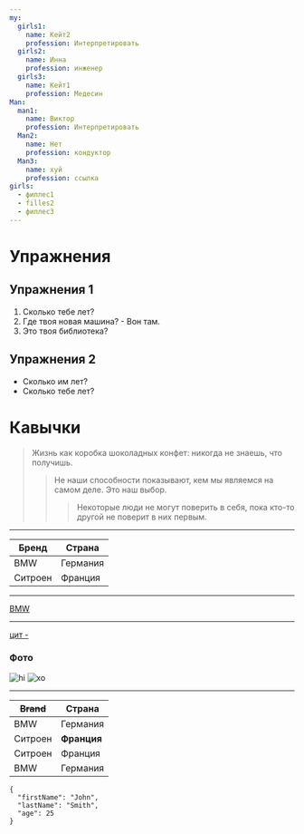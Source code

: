 ```yaml
---
my:
  girls1:
    name: Кейт2
    profession: Интерпретировать
  girls2:
    name: Инна
    profession: инженер
  girls3:
    name: Кейт1
    profession: Медесин
Man:
  man1:
    name: Виктор
    profession: Интерпретировать
  Man2:
    name: Нет
    profession: кондуктор
  Man3:
    name: хуй
    profession: ссылка
girls:
  - филлес1
  - filles2
  - филлес3
---
```


# Упражнения

## Упражнения 1

1. Сколько тебе лет?
2. Где твоя новая машина? - Вон там.
3. Это твоя библиотека?

## Упражнения 2

- Сколько им лет?
- Сколько тебе лет?

# Кавычки

> Жизнь как коробка шоколадных конфет: никогда не знаешь, что получишь.
>
> > Не наши способности показывают, кем мы являемся на самом деле. Это наш выбор.
> >
> > > Некоторые люди не могут поверить в себя, пока кто-то другой не поверит в них первым.

---

Бренд | Страна
--- | ---
BMW | Германия
Ситроен | Франция

---

[BMW](https://autoidea.by/)

---

[цит -](https://www.citroen.by/)

### Фото

![hi](https://drive.google.com/file/d/1DOGDrudAldfgJeLKgOGoblgRM0CcIjv_/view?usp=sharing "это подсказка")
![хо](https://drive.google.com/file/d/192JoAyqDkddY_35FYzuDgaItdI2U_6gm/view?usp=sharing)

---

~~Brand~~ | Страна
--- | ---
BMW | Германия
Ситроен | **Франция**
Ситроен | Франция
BMW | Германия

```
{
  "firstName": "John",
  "lastName": "Smith",
  "age": 25
}
```
